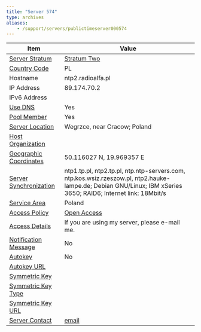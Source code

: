 ```yaml
---
title: "Server 574"
type: archives
aliases:
    - /support/servers/publictimeserver000574
---
```


| Item | Value |
| ----- | ----- |
| [Server Stratum](/support/servers/serverstratum) | [Stratum Two](/support/servers/stratumtwotimeservers) |
| [Country Code](/support/servers/countrycode) | PL |
| Hostname |  ntp2.radioalfa.pl  |
| IP Address |  89.174.70.2  |
| IPv6 Address | |
| [Use DNS](/support/servers/usedns) | Yes |
| [Pool Member](/support/servers/poolmember) | Yes |
| [Server Location](/support/servers/serverlocation) |  Wegrzce, near Cracow; Poland |
| [Host Organization](/support/servers/hostorganization) | |
| [ Geographic Coordinates](/support/servers/geographiccoordinates) |  50.116027 N, 19.969357 E  |
| [Server Synchronization](/support/servers/serversynchronization) |  ntp1.tp.pl, ntp2.tp.pl, ntp.ntp-servers.com, ntp.kos.wsiz.rzeszow.pl, ntp2.hauke-lampe.de; Debian GNU/Linux; IBM xSeries 3650; RAID6; Internet link: 18Mbit/s |
| [Service Area](/support/servers/servicearea) | Poland |
| [Access Policy](/support/servers/accesspolicy) | [Open Access](/support/servers/openaccess) |
| [Access Details](/support/servers/accessdetails) |  If you are using my server, please e-mail me.  |
| [Notification Message](/support/servers/notificationmessage) | No |
| [Autokey](/support/servers/autokey) | No |
| [Autokey URL](/support/servers/autokeyurl) | |
| [Symmetric Key](/support/servers/symmetrickey) | |
| [Symmetric Key Type](/support/servers/symmetrickeytype) | |
| [Symmetric Key URL](/support/servers/symmetrickeyurl) | |
| [Server Contact](/support/servers/servercontact) | [email](mailto:konrad@radioalfa.pl) |